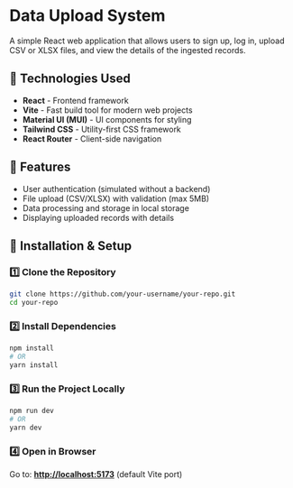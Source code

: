 # Data Upload System

A simple React web application that allows users to sign up, log in, upload CSV or XLSX files, and view the details of the ingested records.

## 🚀 Technologies Used

- **React** - Frontend framework
- **Vite** - Fast build tool for modern web projects
- **Material UI (MUI)** - UI components for styling
- **Tailwind CSS** - Utility-first CSS framework
- **React Router** - Client-side navigation

## 📌 Features

- User authentication (simulated without a backend)
- File upload (CSV/XLSX) with validation (max 5MB)
- Data processing and storage in local storage
- Displaying uploaded records with details

## 🔧 Installation & Setup

### 1️⃣ Clone the Repository

```sh
git clone https://github.com/your-username/your-repo.git
cd your-repo
```

### 2️⃣ Install Dependencies

```sh
npm install
# OR
yarn install
```

### 3️⃣ Run the Project Locally

```sh
npm run dev
# OR
yarn dev
```

### 4️⃣ Open in Browser

Go to: **[http://localhost:5173](http://localhost:5173)** (default Vite port)
